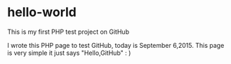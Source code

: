 # hello-world
This is my first PHP test project on GitHub

I wrote this PHP page to test GitHub, today is September 6,2015. 
This page is very simple it just says "Hello,GitHub" : )
